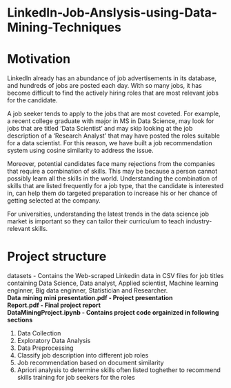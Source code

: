# LinkedIn-Job-Anslysis-using-Data-Mining-Techniques

# Motivation
LinkedIn already has an abundance of job advertisements in its database, and hundreds of jobs are posted each day. With so many jobs, it has become difficult to find the actively hiring roles that are most relevant jobs for the candidate.

A job seeker tends to apply to the jobs that are most coveted. For example, a recent college graduate with major in MS in Data Science, may look for jobs that are titled ‘Data Scientist’ and may skip looking at the job description of a ‘Research Analyst' that may have posted the roles suitable for a data scientist. For this reason, we have built a job recommendation system using cosine similarity to address the issue.

Moreover, potential candidates face many rejections from the companies that require a combination of skills. This may be because a person cannot possibly learn all the skills in the world. Understanding the combination of skills that are listed frequently for a job type, that the candidate is interested in, can help them do targeted preparation to increase his or her chance of getting selected at the company.

For universities, understanding the latest trends in the data science job market is important so they can tailor their curriculum to teach industry-relevant skills.

# Project structure
datasets - Contains the Web-scraped Linkedin data in CSV files for job titles containing Data Science, Data analyst, Applied scientist, Machine learning enginner, Big data enginner, Statistician and Researcher.<br/>
**Data mining mini presentation.pdf - Project presentation<br/>
Report.pdf - Final project report<br/>
DataMiningProject.ipynb - Contains project code orgainized in following sections**<br/>
1. Data Collection
2. Exploratory Data Analysis
3. Data Preprocessing
4. Classify job description into different job roles
5. Job recommendation based on document similarity
6. Apriori analysis to determine skills often listed toghether to recommend skills training for job seekers for the roles
